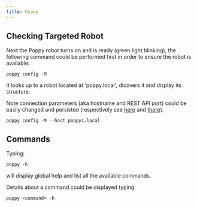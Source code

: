 ```yaml
---
title: Usage
---
```


## Checking Targeted Robot

Next the Poppy robot turns on and is ready (green light blinking), the following command could be performed first in order to ensure the robot is available:

```shell
poppy config -M
```

It looks up to a robot located at 'poppy.local', dicovers it and display its structure.

Note connection parameters (aka hostname and REST API port) could be easily changed and persisted (respectively see [here](/cli/connection/cli) and [there](/cli/connection/persisting)).

```shell
poppy config -M --host poppy1.local
```

## Commands

Typing:
```shell
poppy -h
```
will display global help and list all the available commands.

Details about a command could be displayed typing:
```shell
poppy <command> -h
```


